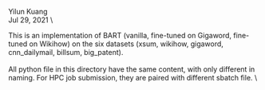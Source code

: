 Yilun Kuang \
Jul 29, 2021 \

This is an implementation of BART (vanilla, fine-tuned on Gigaword, fine-tuned on Wikihow) on the six datasets (xsum, wikihow, gigaword, cnn_dailymail, billsum, big_patent). \
\
All python file in this directory have the same content, with only different in naming. For HPC job submission, they are paired with different sbatch file. \

